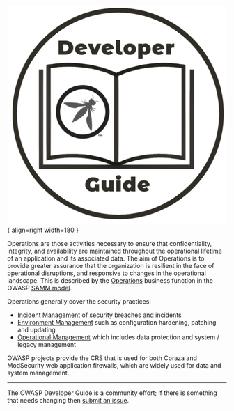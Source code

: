 ![Developer guide logo](../assets/images/dg_logo.png "OWASP Developer Guide"){ align=right width=180 }

Operations are those activities necessary to ensure that confidentiality, integrity, and availability
are maintained throughout the operational lifetime of an application and its associated data.
The aim of Operations is to provide greater assurance that the organization is resilient
in the face of operational disruptions, and responsive to changes in the operational landscape.
This is described by the [Operations][sammo] business function in the OWASP [SAMM model][samm].

Operations generally cover the security practices:

* [Incident Management][sammoim] of security breaches and incidents
* [Environment Management][sammoem] such as configuration hardening, patching and updating
* [Operational Management][sammoom] which includes data protection and system / legacy management

OWASP projects provide the CRS that is used for both Coraza and ModSecurity web application firewalls,
which are widely used for data and system management.

----

The OWASP Developer Guide is a community effort; if there is something that needs changing then [submit an issue][issue1100].

[issue1100]: https://github.com/OWASP/DevGuide/issues/new?labels=enhancement&template=request.md&title=Update:%2009-operations/00-toc
[samm]: https://owaspsamm.org/about/
[sammo]: https://owaspsamm.org/model/operations/
[sammoem]: https://owaspsamm.org/model/operations/environment-management/
[sammoim]: https://owaspsamm.org/model/operations/incident-management
[sammoom]: https://owaspsamm.org/model/operations/operational-management/
